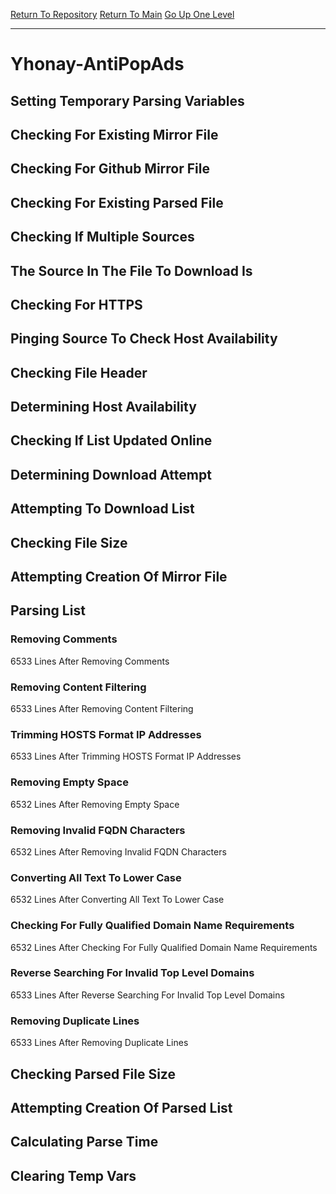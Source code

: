 [Return To Repository](https://github.com/deathbybandaid/piholeparser/)
[Return To Main](https://github.com/deathbybandaid/piholeparser/blob/master/RecentRunLogs/Mainlog.md)
[Go Up One Level](https://github.com/deathbybandaid/piholeparser/blob/master/RecentRunLogs/TopLevelScripts/30-Processing-External-Blacklists.md)
____________________________________
# Yhonay-AntiPopAds
## Setting Temporary Parsing Variables
## Checking For Existing Mirror File
## Checking For Github Mirror File
## Checking For Existing Parsed File
## Checking If Multiple Sources
## The Source In The File To Download Is
## Checking For HTTPS
## Pinging Source To Check Host Availability
## Checking File Header
## Determining Host Availability
## Checking If List Updated Online
## Determining Download Attempt
## Attempting To Download List
## Checking File Size
## Attempting Creation Of Mirror File
## Parsing List
### Removing Comments
6533 Lines After Removing Comments
### Removing Content Filtering
6533 Lines After Removing Content Filtering
### Trimming HOSTS Format IP Addresses
6533 Lines After Trimming HOSTS Format IP Addresses
### Removing Empty Space
6532 Lines After Removing Empty Space
### Removing Invalid FQDN Characters
6532 Lines After Removing Invalid FQDN Characters
### Converting All Text To Lower Case
6532 Lines After Converting All Text To Lower Case
### Checking For Fully Qualified Domain Name Requirements
6532 Lines After Checking For Fully Qualified Domain Name Requirements
### Reverse Searching For Invalid Top Level Domains
6533 Lines After Reverse Searching For Invalid Top Level Domains
### Removing Duplicate Lines
6533 Lines After Removing Duplicate Lines
## Checking Parsed File Size
## Attempting Creation Of Parsed List
## Calculating Parse Time
## Clearing Temp Vars
